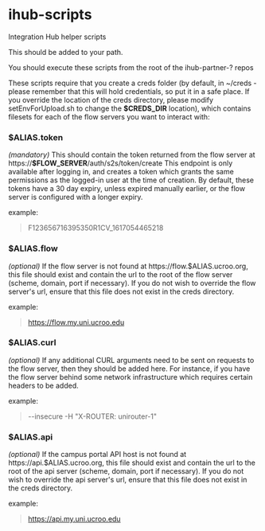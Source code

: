 # ihub-scripts
Integration Hub helper scripts

This should be added to your path.

You should execute these scripts from the root of the ihub-partner-? repos

These scripts require that you create a creds folder (by default, in ~/creds - please remember that this will hold credentials, so put it in a safe place.  If you override the location of the creds directory, please modify setEnvForUpload.sh to change the **$CREDS_DIR** location), which contains filesets for each of the flow servers you want to interact with:

### **$ALIAS**.token
*(mandatory)* 
This should contain the token returned from the flow server at https://**$FLOW_SERVER**/auth/s2s/token/create
This endpoint is only available after logging in, and creates a token which grants the same permissions as the logged-in user at the time of creation.  By default, these tokens have a 30 day expiry, unless expired manually earlier, or the flow server is configured with a longer expiry.

example:
> F123656716395350R1CV_1617054465218

### **$ALIAS**.flow
*(optional)*
If the flow server is not found at https://flow.$ALIAS.ucroo.org, this file should exist and contain the url to the root of the flow server (scheme, domain, port if necessary).  If you do not wish to override the flow server's url, ensure that this file does not exist in the creds directory.

example:
> https://flow.my.uni.ucroo.edu

### **$ALIAS**.curl
*(optional)*
If any additional CURL arguments need to be sent on requests to the flow server, then they should be added here.  For instance, if you have the flow server behind some network infrastructure which requires certain headers to be added.

example:
> --insecure -H "X-ROUTER: unirouter-1"

### **$ALIAS**.api
*(optional)*
If the campus portal API host is not found at https://api.$ALIAS.ucroo.org, this file should exist and contain the url to the root of the api server (scheme, domain, port if necessary).  If you do not wish to override the api server's url, ensure that this file does not exist in the creds directory.

example:
> https://api.my.uni.ucroo.edu
